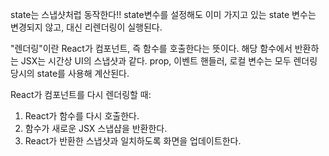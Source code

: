 state는 스냅샷처럽 동작한다!!
state변수를 설정해도 이미 가지고 있는 state 변수는 변경되지 않고, 대신 리렌더링이 실행된다.

"렌더링"이란 React가 컴포넌트, 즉 함수를 호출한다는 뜻이다. 해당 함수에서 반환하는 JSX는 시간상 UI의 스냅샷과 같다. prop, 이벤트 핸들러, 로컬 변수는 모두 렌더링 당시의 state를 사용해 계산된다.

React가 컴포넌트를 다시 렌더링할 때:

1. React가 함수를 다시 호출한다.
2. 함수가 새로운 JSX 스냅샵을 반환한다.
3. React가 반환한 스냅샷과 일치하도록 화면을 업데이트한다.

